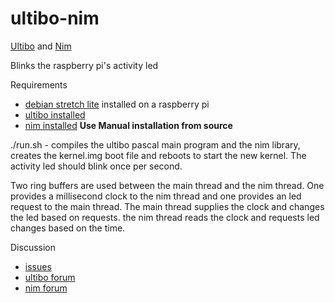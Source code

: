 # ultibo-nim
[Ultibo](https://ultibo.org) and [Nim](https://nim-lang.org)

Blinks the raspberry pi's activity led

Requirements

* [debian stretch lite](https://www.raspberrypi.org/downloads/raspbian/) installed on a raspberry pi
* [ultibo installed](https://ultibo.org/forum/viewtopic.php?f=4&t=887&p=5593&hilit=ultiboinstaller#p5593)
* [nim installed](https://nim-lang.org/install_unix.html) **Use Manual installation from source**

./run.sh - compiles the ultibo pascal main program and the nim library, creates the kernel.img
boot file and reboots to start the new kernel. The activity led should blink once per second.

Two ring buffers are used between the main thread and the nim thread. One provides a millisecond clock
to the nim thread and one provides an led request to the main thread. The main thread supplies the clock
and changes the led based on requests. the nim thread reads the clock and requests led changes based on the time.

Discussion

* [issues](https://github.com/markprocess/ultibo-nim/issues)
* [ultibo forum](https://ultibo.org/forum/search.php?keywords=ultibo-nim)
* [nim forum](https://forum.nim-lang.org/search?q=ultibo-nim)
